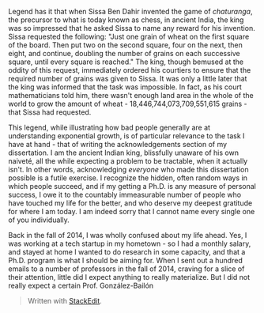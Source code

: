 
Legend has it that when Sissa Ben Dahir invented the game of *chaturanga*, the precursor to what is today known as chess, in ancient India, the king was so impressed that he asked Sissa to name any reward for his invention. Sissa requested the following: "Just one grain of wheat on the first square of the board. Then put two on the second square, four on the next, then eight, and continue, doubling the number of grains on each successive square, until every square is reached." The king, though bemused at the oddity of this request, immediately ordered his courtiers to ensure that the required number of grains was given to Sissa. It was only a little later that the king was informed that the task was impossible. In fact, as his court mathematicians told him, there wasn't enough land area in the whole of the world to grow the amount of wheat - 18,446,744,073,709,551,615 grains - that Sissa had requested.

This legend, while illustrating how bad people generally are at understanding exponential growth, is of particular relevance to the task I have at hand - that of writing the acknowledgements section of my dissertation. I am the ancient Indian king, blissfully unaware of his own naiveté, all the while expecting a problem to be tractable, when it actually isn't. In other words, acknowledging *everyone* who made this dissertation possible is a futile exercise. I recognize the hidden, often random ways in which people succeed, and if my getting a Ph.D. is any measure of personal success, I owe it to the countably immeasurable number of people who have touched my life for the better, and who deserve my deepest gratitude for where I am today. I am indeed sorry that I cannot name every single one of you individually.

Back in the fall of 2014, I was wholly confused about my life ahead. Yes, I was working at a tech startup in my hometown - so I had a monthly salary, and stayed at home I wanted to do research in some capacity, and that a Ph.D. program is what I should be aiming for.  When I sent out a hundred emails to a number of professors in the fall of 2014, craving for a slice of their attention, little did I expect anything to really materialize. But I did not really expect a certain Prof. González-Bailón






> Written with [StackEdit](https://stackedit.io/).
<!--stackedit_data:
eyJoaXN0b3J5IjpbLTE4NDcwNzM5MTUsNzMwOTk4MTE2XX0=
-->